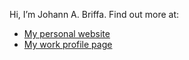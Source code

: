 Hi, I’m Johann A. Briffa.
Find out more at:
- [My personal website](https://jabriffa.wordpress.com/)
- [My work profile page](https://www.um.edu.mt/profile/johannbriffa)

<!---
jabriffa/jabriffa is a ✨ special ✨ repository because its `README.md` (this file) appears on your GitHub profile.
You can click the Preview link to take a look at your changes.
--->
